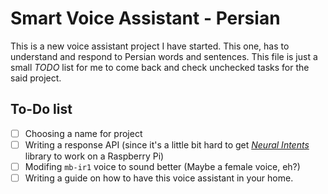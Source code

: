 # Smart Voice Assistant - Persian

This is a new voice assistant project I have started. This one, has to understand and respond to Persian words and sentences. This file is just a small _TODO_ list for me to come back and check unchecked tasks for the said project. 

## To-Do list

- [ ] Choosing a name for project
- [ ] Writing a response API (since it's a little bit hard to get _[Neural Intents](https://github.com/neuralnine/neuralintents)_ library to work on a Raspberry Pi)
- [ ] Modifing `mb-ir1` voice to sound better (Maybe a female voice, eh?)
- [ ] Writing a guide on how to have this voice assistant in your home. 